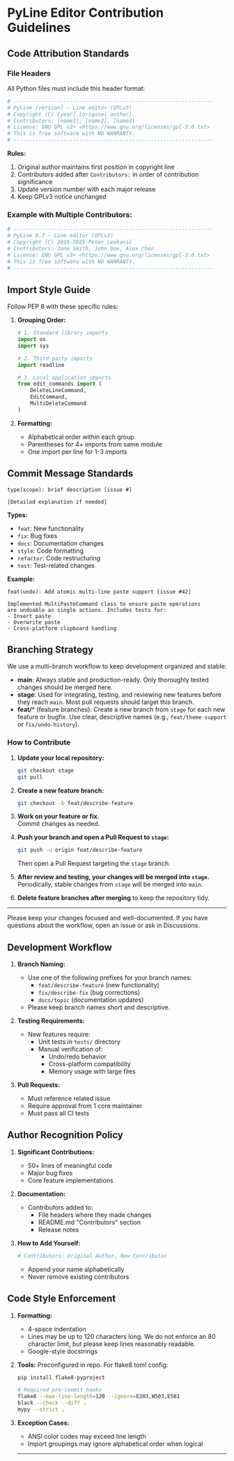 # PyLine Editor Contribution Guidelines

## Code Attribution Standards

### File Headers
All Python files must include this header format:
```python
# ----------------------------------------------------------------
# PyLine [version] - Line editor (GPLv3)
# Copyright (C) [year] [original author]
# Contributors: [name1], [name2], [name3]
# License: GNU GPL v3+ <https://www.gnu.org/licenses/gpl-3.0.txt>
# This is free software with NO WARRANTY.
# ----------------------------------------------------------------
```

**Rules:**
1. Original author maintains first position in copyright line
2. Contributors added after `Contributors:` in order of contribution significance
3. Update version number with each major release
4. Keep GPLv3 notice unchanged

### Example with Multiple Contributors:
```python
# ----------------------------------------------------------------
# PyLine 0.7 - Line editor (GPLv3)
# Copyright (C) 2018-2025 Peter Leukanič
# Contributors: Jane Smith, John Doe, Alex Chen
# License: GNU GPL v3+ <https://www.gnu.org/licenses/gpl-3.0.txt>
# This is free software with NO WARRANTY.
# ----------------------------------------------------------------
```

## Import Style Guide
Follow PEP 8 with these specific rules:

1. **Grouping Order:**
   ```python
   # 1. Standard library imports
   import os
   import sys
   
   # 2. Third-party imports
   import readline
   
   # 3. Local application imports
   from edit_commands import (
       DeleteLineCommand,
       EditCommand,
       MultiDeleteCommand
   )
   ```

2. **Formatting:**
   - Alphabetical order within each group
   - Parentheses for 4+ imports from same module
   - One import per line for 1-3 imports

## Commit Message Standards
```
type(scope): brief description [issue #]

[Detailed explanation if needed]
```

**Types:**
- `feat`: New functionality
- `fix`: Bug fixes
- `docs`: Documentation changes
- `style`: Code formatting
- `refactor`: Code restructuring
- `test`: Test-related changes

**Example:**
```
feat(undo): Add atomic multi-line paste support [issue #42]

Implemented MultiPasteCommand class to ensure paste operations
are undoable as single actions. Includes tests for:
- Insert paste
- Overwrite paste
- Cross-platform clipboard handling
```
## Branching Strategy

We use a multi-branch workflow to keep development organized and stable:

- **main**: Always stable and production-ready. Only thoroughly tested changes should be merged here.
- **stage**: Used for integrating, testing, and reviewing new features before they reach `main`. Most pull requests should target this branch.
- **feat/*** (feature branches): Create a new branch from `stage` for each new feature or bugfix. Use clear, descriptive names (e.g., `feat/theme-support` or `fix/undo-history`).

### How to Contribute

1. **Update your local repository:**
   ```bash
   git checkout stage
   git pull
   ```

2. **Create a new feature branch:**
   ```bash
   git checkout -b feat/describe-feature
   ```

3. **Work on your feature or fix.**  
   Commit changes as needed.

4. **Push your branch and open a Pull Request to `stage`:**
   ```bash
   git push -u origin feat/describe-feature
   ```
   Then open a Pull Request targeting the `stage` branch.

5. **After review and testing, your changes will be merged into `stage`.**  
   Periodically, stable changes from `stage` will be merged into `main`.

6. **Delete feature branches after merging** to keep the repository tidy.

---

Please keep your changes focused and well-documented. If you have questions about the workflow, open an issue or ask in Discussions.

## Development Workflow

1. **Branch Naming:**  
   - Use one of the following prefixes for your branch names:  
     - `feat/describe-feature` (new functionality)  
     - `fix/describe-fix` (bug corrections)  
     - `docs/topic` (documentation updates)
   - Please keep branch names short and descriptive.


2. **Testing Requirements:**
   - New features require:
     - Unit tests in `tests/` directory
     - Manual verification of:
       - Undo/redo behavior
       - Cross-platform compatibility
       - Memory usage with large files

3. **Pull Requests:**
   - Must reference related issue
   - Require approval from 1 core maintainer
   - Must pass all CI tests

## Author Recognition Policy

1. **Significant Contributions:**
   - 50+ lines of meaningful code
   - Major bug fixes
   - Core feature implementations

2. **Documentation:**
   - Contributors added to:
     - File headers where they made changes
     - README.md "Contributors" section
     - Release notes

3. **How to Add Yourself:**
   ```python
   # Contributors: Original Author, New Contributor
   ```
   - Append your name alphabetically
   - Never remove existing contributors

## Code Style Enforcement

1. **Formatting:**
   - 4-space indentation
   - Lines may be up to 120 characters long. We do not enforce an 80 character limit, but please keep lines reasonably readable.
   - Google-style docstrings

2. **Tools:**
   Preconfigured in repo. For flake8 toml config: 
   
   ```sh 
   pip install flake8-pyproject 
   ```
   
   ```bash
   # Required pre-commit hooks
   flake8 --max-line-length=120 --ignore=E203,W503,E501
   black --check --diff .
   mypy --strict .
   ```

3. **Exception Cases:**
   - ANSI color codes may exceed line length
   - Import groupings may ignore alphabetical order when logical
   
   ---
